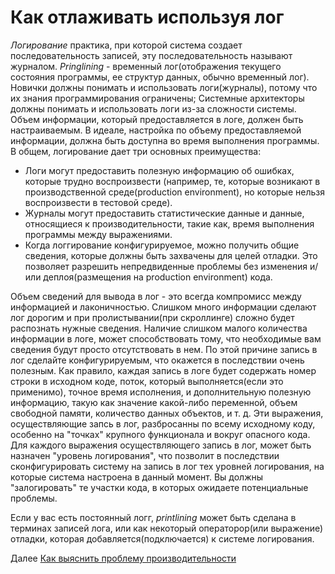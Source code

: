 # Как отлаживать используя лог
*Логирование* практика, при которой система создает последовательность записей, эту последовательность называют журналом. *Pringlining* - временный лог(отображения текущего состояния программы, ее структур данных, обычно временный лог). Новички должны понимать и использовать логи(журналы), потому что их знания программирования ограничены; Cистемные архитекторы должны понимать и использовать логи из-за сложности системы. Объем информации, который предоставляется в логе, должен быть настраиваемым. В идеале, настройка по объему предоставляемой информации, должна быть доступна во время выполнения программы. В общем, логирование дает три основных преимущества:

- Логи могут предоставить полезную информацию об ошибках, которые трудно воспроизвести (например, те, которые возникают в производственной среде(production environment), но которые нельзя воспроизвести в тестовой среде).
- Журналы могут предоставить статистические данные и данные, относящиеся к производительности, такие как, время выполнения программы между выражениями.
- Когда логгирование конфигурируемое, можно получить общие сведения, которые должны быть захвачены для целей отладки. Это позволяет разрешить непредвиденные проблемы без изменения и/или деплоя(размещения на production environment) кода.

Объем сведений для вывода в лог - это всегда компромисс между информацией и лаконичностью. Слишком много информации сделают лог дорогим и при пролистывании(при скроллинге) сложно будет распознать нужные сведения. Наличие слишком малого количества информации в логе, может способствовать тому, что необходимые вам сведения будут просто отсутствовать в нем. По этой причине запись в лог сделайте конфигурируемым, что окажется в последствии очень полезным. Как правило, каждая запись в логе будет содержать номер строки в исходном коде, поток, который выполняется(если это применимо), точное время исполнения, и дополнительную полезную информацию, такую как значение какой-либо переменной, объем свободной памяти, количество данных объектов, и т. д. Эти выражения, осуществляющие запсь в лог, разбросанны по всему исходному коду, особенно на "точках" крупного функционала и вокруг опасного кода. Для каждого выражения осуществляющего запись в лог, может быть назначен "уровень логирования", что позволит в последствии сконфигурировать систему на запись в лог тех уровней логирования, на которые система настроена в данный момент. Вы должны "залогировать" те участки кода, в которых ожидаете потенциальные проблемы.

Если у вас есть постоянный логг, *printlining* может быть сделана в терминах записей лога, или как некоторый операторор(или выражение) отладки, которая добавляется(подключается) к системе логирования.

Далее [Как выяснить проблему производительности](05-How-to-Understand-Performance-Problems.md)
